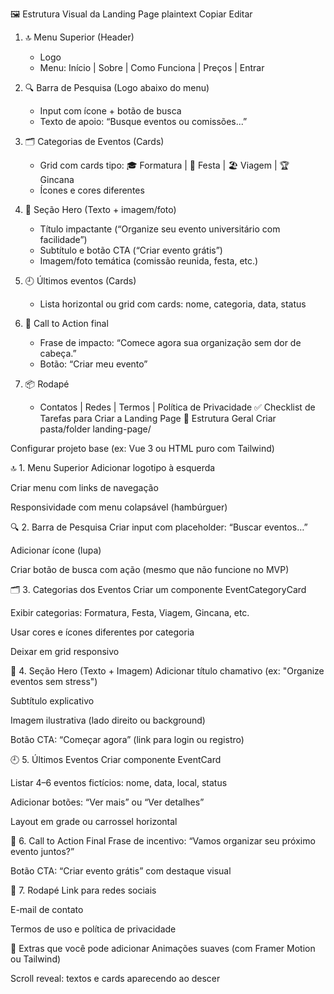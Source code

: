 🖼️ Estrutura Visual da Landing Page
plaintext
Copiar
Editar
1. 🔝 Menu Superior (Header)
   - Logo
   - Menu: Início | Sobre | Como Funciona | Preços | Entrar

2. 🔍 Barra de Pesquisa (Logo abaixo do menu)
   - Input com ícone + botão de busca
   - Texto de apoio: “Busque eventos ou comissões...”

3. 🗂️ Categorias de Eventos (Cards)
   - Grid com cards tipo: 🎓 Formatura | 🎉 Festa | 🏖️ Viagem | 🏆 Gincana
   - Ícones e cores diferentes

4. 🦸 Seção Hero (Texto + imagem/foto)
   - Título impactante (“Organize seu evento universitário com facilidade”)
   - Subtítulo e botão CTA (“Criar evento grátis”)
   - Imagem/foto temática (comissão reunida, festa, etc.)

5. 🕘 Últimos eventos (Cards)
   - Lista horizontal ou grid com cards: nome, categoria, data, status

6. 🚀 Call to Action final
   - Frase de impacto: “Comece agora sua organização sem dor de cabeça.”
   - Botão: “Criar meu evento”

7. 📦 Rodapé
   - Contatos | Redes | Termos | Política de Privacidade
✅ Checklist de Tarefas para Criar a Landing Page
📁 Estrutura Geral
 Criar pasta/folder landing-page/

 Configurar projeto base (ex: Vue 3 ou HTML puro com Tailwind)

🔝 1. Menu Superior
 Adicionar logotipo à esquerda

 Criar menu com links de navegação

 Responsividade com menu colapsável (hambúrguer)

🔍 2. Barra de Pesquisa
 Criar input com placeholder: “Buscar eventos…”

 Adicionar ícone (lupa)

 Criar botão de busca com ação (mesmo que não funcione no MVP)

🗂️ 3. Categorias dos Eventos
 Criar um componente EventCategoryCard

 Exibir categorias: Formatura, Festa, Viagem, Gincana, etc.

 Usar cores e ícones diferentes por categoria

 Deixar em grid responsivo

🦸 4. Seção Hero (Texto + Imagem)
 Adicionar título chamativo (ex: "Organize eventos sem stress")

 Subtítulo explicativo

 Imagem ilustrativa (lado direito ou background)

 Botão CTA: “Começar agora” (link para login ou registro)

🕘 5. Últimos Eventos
 Criar componente EventCard

 Listar 4–6 eventos fictícios: nome, data, local, status

 Adicionar botões: “Ver mais” ou “Ver detalhes”

 Layout em grade ou carrossel horizontal

🚀 6. Call to Action Final
 Frase de incentivo: “Vamos organizar seu próximo evento juntos?”

 Botão CTA: “Criar evento grátis” com destaque visual

🧩 7. Rodapé
 Link para redes sociais

 E-mail de contato

 Termos de uso e política de privacidade

🎨 Extras que você pode adicionar
 Animações suaves (com Framer Motion ou Tailwind)

 Scroll reveal: textos e cards aparecendo ao descer